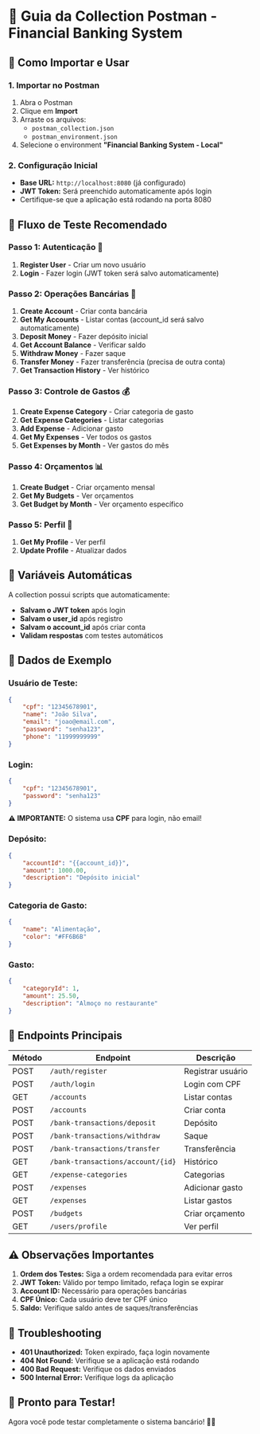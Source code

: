 # 📮 Guia da Collection Postman - Financial Banking System

## 🚀 Como Importar e Usar

### 1. **Importar no Postman**
1. Abra o Postman
2. Clique em **Import**
3. Arraste os arquivos:
   - `postman_collection.json`
   - `postman_environment.json`
4. Selecione o environment **"Financial Banking System - Local"**

### 2. **Configuração Inicial**
- **Base URL:** `http://localhost:8080` (já configurado)
- **JWT Token:** Será preenchido automaticamente após login
- Certifique-se que a aplicação está rodando na porta 8080

## 🔄 Fluxo de Teste Recomendado

### **Passo 1: Autenticação** 🔐
1. **Register User** - Criar um novo usuário
2. **Login** - Fazer login (JWT token será salvo automaticamente)

### **Passo 2: Operações Bancárias** 🏦
1. **Create Account** - Criar conta bancária
2. **Get My Accounts** - Listar contas (account_id será salvo automaticamente)
3. **Deposit Money** - Fazer depósito inicial
4. **Get Account Balance** - Verificar saldo
5. **Withdraw Money** - Fazer saque
6. **Transfer Money** - Fazer transferência (precisa de outra conta)
7. **Get Transaction History** - Ver histórico

### **Passo 3: Controle de Gastos** 💰
1. **Create Expense Category** - Criar categoria de gasto
2. **Get Expense Categories** - Listar categorias
3. **Add Expense** - Adicionar gasto
4. **Get My Expenses** - Ver todos os gastos
5. **Get Expenses by Month** - Ver gastos do mês

### **Passo 4: Orçamentos** 📊
1. **Create Budget** - Criar orçamento mensal
2. **Get My Budgets** - Ver orçamentos
3. **Get Budget by Month** - Ver orçamento específico

### **Passo 5: Perfil** 👤
1. **Get My Profile** - Ver perfil
2. **Update Profile** - Atualizar dados

## 🔧 Variáveis Automáticas

A collection possui scripts que automaticamente:
- **Salvam o JWT token** após login
- **Salvam o user_id** após registro
- **Salvam o account_id** após criar conta
- **Validam respostas** com testes automáticos

## 📝 Dados de Exemplo

### **Usuário de Teste:**
```json
{
    "cpf": "12345678901",
    "name": "João Silva",
    "email": "joao@email.com",
    "password": "senha123",
    "phone": "11999999999"
}
```

### **Login:**
```json
{
    "cpf": "12345678901",
    "password": "senha123"
}
```

**⚠️ IMPORTANTE:** O sistema usa **CPF** para login, não email!

### **Depósito:**
```json
{
    "accountId": "{{account_id}}",
    "amount": 1000.00,
    "description": "Depósito inicial"
}
```

### **Categoria de Gasto:**
```json
{
    "name": "Alimentação",
    "color": "#FF6B6B"
}
```

### **Gasto:**
```json
{
    "categoryId": 1,
    "amount": 25.50,
    "description": "Almoço no restaurante"
}
```

## 🎯 Endpoints Principais

| Método | Endpoint | Descrição |
|--------|----------|-----------|
| POST | `/auth/register` | Registrar usuário |
| POST | `/auth/login` | Login com CPF |
| GET | `/accounts` | Listar contas |
| POST | `/accounts` | Criar conta |
| POST | `/bank-transactions/deposit` | Depósito |
| POST | `/bank-transactions/withdraw` | Saque |
| POST | `/bank-transactions/transfer` | Transferência |
| GET | `/bank-transactions/account/{id}` | Histórico |
| GET | `/expense-categories` | Categorias |
| POST | `/expenses` | Adicionar gasto |
| GET | `/expenses` | Listar gastos |
| POST | `/budgets` | Criar orçamento |
| GET | `/users/profile` | Ver perfil |

## ⚠️ Observações Importantes

1. **Ordem dos Testes:** Siga a ordem recomendada para evitar erros
2. **JWT Token:** Válido por tempo limitado, refaça login se expirar
3. **Account ID:** Necessário para operações bancárias
4. **CPF Único:** Cada usuário deve ter CPF único
5. **Saldo:** Verifique saldo antes de saques/transferências

## 🐛 Troubleshooting

- **401 Unauthorized:** Token expirado, faça login novamente
- **404 Not Found:** Verifique se a aplicação está rodando
- **400 Bad Request:** Verifique os dados enviados
- **500 Internal Error:** Verifique logs da aplicação

## 🎉 Pronto para Testar!

Agora você pode testar completamente o sistema bancário! 🏦✨

